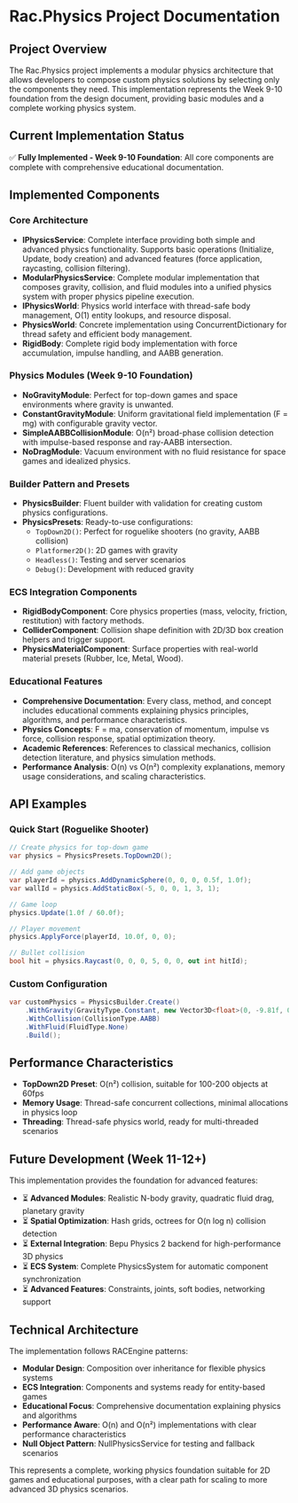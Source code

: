 # Rac.Physics Project Documentation

## Project Overview

The Rac.Physics project implements a modular physics architecture that allows developers to compose custom physics solutions by selecting only the components they need. This implementation represents the Week 9-10 foundation from the design document, providing basic modules and a complete working physics system.

## Current Implementation Status

✅ **Fully Implemented - Week 9-10 Foundation**: All core components are complete with comprehensive educational documentation.

## Implemented Components

### Core Architecture
- **IPhysicsService**: Complete interface providing both simple and advanced physics functionality. Supports basic operations (Initialize, Update, body creation) and advanced features (force application, raycasting, collision filtering).
- **ModularPhysicsService**: Complete modular implementation that composes gravity, collision, and fluid modules into a unified physics system with proper physics pipeline execution.
- **IPhysicsWorld**: Physics world interface with thread-safe body management, O(1) entity lookups, and resource disposal.
- **PhysicsWorld**: Concrete implementation using ConcurrentDictionary for thread safety and efficient body management.
- **RigidBody**: Complete rigid body implementation with force accumulation, impulse handling, and AABB generation.

### Physics Modules (Week 9-10 Foundation)
- **NoGravityModule**: Perfect for top-down games and space environments where gravity is unwanted.
- **ConstantGravityModule**: Uniform gravitational field implementation (F = mg) with configurable gravity vector.
- **SimpleAABBCollisionModule**: O(n²) broad-phase collision detection with impulse-based response and ray-AABB intersection.
- **NoDragModule**: Vacuum environment with no fluid resistance for space games and idealized physics.

### Builder Pattern and Presets
- **PhysicsBuilder**: Fluent builder with validation for creating custom physics configurations.
- **PhysicsPresets**: Ready-to-use configurations:
  - `TopDown2D()`: Perfect for roguelike shooters (no gravity, AABB collision)
  - `Platformer2D()`: 2D games with gravity
  - `Headless()`: Testing and server scenarios
  - `Debug()`: Development with reduced gravity

### ECS Integration Components
- **RigidBodyComponent**: Core physics properties (mass, velocity, friction, restitution) with factory methods.
- **ColliderComponent**: Collision shape definition with 2D/3D box creation helpers and trigger support.
- **PhysicsMaterialComponent**: Surface properties with real-world material presets (Rubber, Ice, Metal, Wood).

### Educational Features
- **Comprehensive Documentation**: Every class, method, and concept includes educational comments explaining physics principles, algorithms, and performance characteristics.
- **Physics Concepts**: F = ma, conservation of momentum, impulse vs force, collision response, spatial optimization theory.
- **Academic References**: References to classical mechanics, collision detection literature, and physics simulation methods.
- **Performance Analysis**: O(n) vs O(n²) complexity explanations, memory usage considerations, and scaling characteristics.

## API Examples

### Quick Start (Roguelike Shooter)
```csharp
// Create physics for top-down game
var physics = PhysicsPresets.TopDown2D();

// Add game objects
var playerId = physics.AddDynamicSphere(0, 0, 0, 0.5f, 1.0f);
var wallId = physics.AddStaticBox(-5, 0, 0, 1, 3, 1);

// Game loop
physics.Update(1.0f / 60.0f);

// Player movement
physics.ApplyForce(playerId, 10.0f, 0, 0);

// Bullet collision
bool hit = physics.Raycast(0, 0, 0, 5, 0, 0, out int hitId);
```

### Custom Configuration
```csharp
var customPhysics = PhysicsBuilder.Create()
    .WithGravity(GravityType.Constant, new Vector3D<float>(0, -9.81f, 0))
    .WithCollision(CollisionType.AABB)
    .WithFluid(FluidType.None)
    .Build();
```

## Performance Characteristics

- **TopDown2D Preset**: O(n²) collision, suitable for 100-200 objects at 60fps
- **Memory Usage**: Thread-safe concurrent collections, minimal allocations in physics loop
- **Threading**: Thread-safe physics world, ready for multi-threaded scenarios

## Future Development (Week 11-12+)

This implementation provides the foundation for advanced features:
- ⏳ **Advanced Modules**: Realistic N-body gravity, quadratic fluid drag, planetary gravity
- ⏳ **Spatial Optimization**: Hash grids, octrees for O(n log n) collision detection  
- ⏳ **External Integration**: Bepu Physics 2 backend for high-performance 3D physics
- ⏳ **ECS System**: Complete PhysicsSystem for automatic component synchronization
- ⏳ **Advanced Features**: Constraints, joints, soft bodies, networking support

## Technical Architecture

The implementation follows RACEngine patterns:
- **Modular Design**: Composition over inheritance for flexible physics systems
- **ECS Integration**: Components and systems ready for entity-based games
- **Educational Focus**: Comprehensive documentation explaining physics and algorithms
- **Performance Aware**: O(n) and O(n²) implementations with clear performance characteristics
- **Null Object Pattern**: NullPhysicsService for testing and fallback scenarios

This represents a complete, working physics foundation suitable for 2D games and educational purposes, with a clear path for scaling to more advanced 3D physics scenarios.